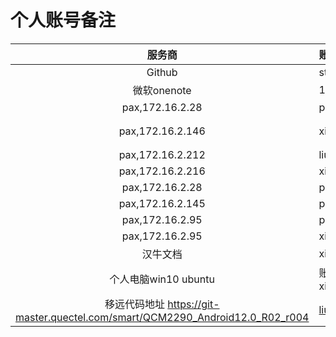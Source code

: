# 个人账号备注

|服务商|账号|密码|
|:--:|:--|:--|
|Github|starmenxie| |
|微软onenote|13632780457| |
|pax,172.16.2.28| pax |pax123456
|pax,172.16.2.146| xielx | xielx123或者xielx123456|
|pax,172.16.2.212|liush |liush123 |
|pax,172.16.2.216|xielx|xielx |
|pax,172.16.2.28|pax|pax123456 |
|pax,172.16.2.145|paxroot|U2!#%145 |
|pax,172.16.2.95|paxroot|uL.#%71xC(0 |
|pax,172.16.2.95|xielx|xielx123 |
|汉牛文档|xielianxiong| $xLx123456|
|个人电脑win10 ubuntu |账号，xielianxiong|xielianxiong123|
|移远代码地址 https://git-master.quectel.com/smart/QCM2290_Android12.0_R02_r004|liush@paxsz.com|hhxxttxS1|